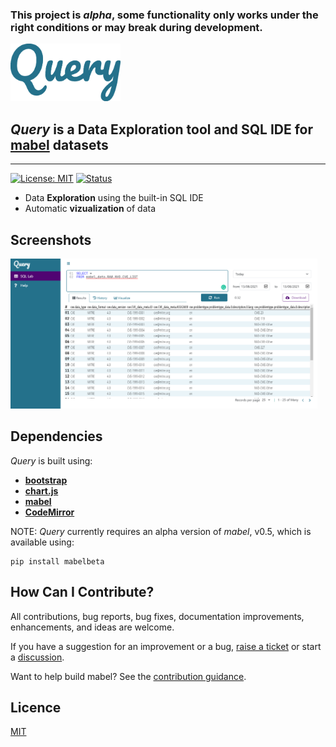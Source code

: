 ### This project is _alpha_, some functionality only works under the right conditions or may break during development.

<img align="centre" alt="overlapping arrows" height="92" src="assets/logo.png" />

## _Query_ is a Data Exploration tool and SQL IDE for [mabel](https://github.com/mabel-dev/mabel) datasets

---

[![License: MIT](https://img.shields.io/badge/License-MIT-blue.svg)](https://opensource.org/licenses/MIT)
[![Status](https://img.shields.io/badge/status-alpha-orange)](https://github.com/mabel-dev/query)


- Data **Exploration** using the built-in SQL IDE
- Automatic **vizualization** of data

## Screenshots
<img src="assets/screen-shot.png" height="240px">

## Dependencies

_Query_ is built using:
- **[bootstrap](https://getbootstrap.com/)**
- **[chart.js](https://www.chartjs.org/)**
- **[mabel](https://github.com/mabel-dev/mabel)**
- **[CodeMirror](https://codemirror.net/)**

NOTE: _Query_ currently requires an alpha version of _mabel_, v0.5, which is available using:

~~~
pip install mabelbeta
~~~

## How Can I Contribute?

All contributions, bug reports, bug fixes, documentation improvements,
enhancements, and ideas are welcome.

If you have a suggestion for an improvement or a bug, 
[raise a ticket](https://github.com/mabel-dev/query/issues/new/choose) or start a
[discussion](https://github.com/mabel-dev/query/discussions).

Want to help build mabel? See the [contribution guidance](https://github.com/mabel-dev/query/blob/main/.github/CONTRIBUTING.md).

## Licence

[MIT](LICENSE)